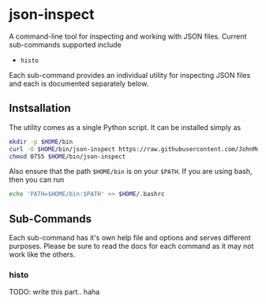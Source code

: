 # json-inspect

A command-line tool for inspecting and working with JSON files. Current sub-commands supported include

* `histo`

Each sub-command provides an individual utility for inspecting JSON files and each is documented separately
below.

## Instsallation

The utility comes as a single Python script. It can be installed simply as

```sh
mkdir -p $HOME/bin
curl -O $HOME/bin/json-inspect https://raw.githubusercontent.com/JohnMurray/json-inspect/master/json-inspect
chmod 0755 $HOME/bin/json-inspect
```

Also ensure that the path `$HOME/bin` is on your `$PATH`. If you are using bash, then you can run

```sh
echo 'PATH=$HOME/bin:$PATH' >> $HOME/.bashrc
```

## Sub-Commands

Each sub-command has it's own help file and options and serves different purposes. Please be sure to read the
docs for each command as it may not work like the others.

### histo

TODO: write this part.. haha
